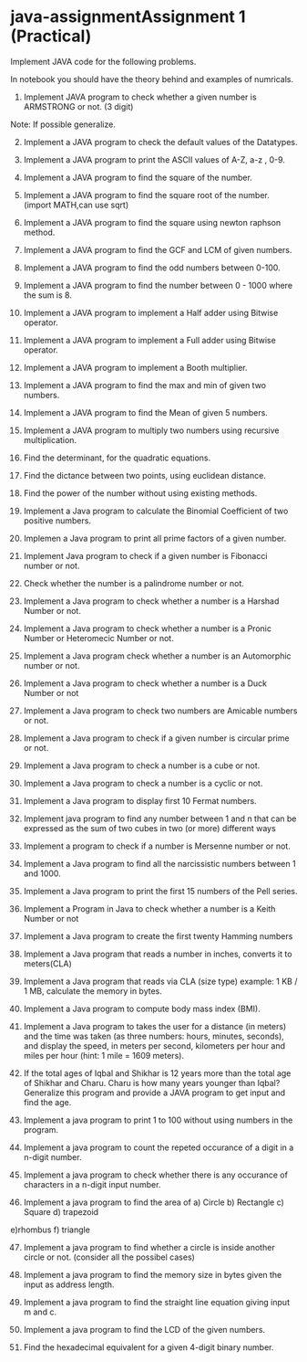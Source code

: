# java-assignmentAssignment 1 (Practical)

Implement JAVA code for the following problems. 

In notebook you should have the theory behind and examples of numricals.

1. Implement JAVA program to check whether a given number is ARMSTRONG or not. (3 digit)

Note: If possible generalize. 

2. Implement a JAVA program to check the default values of the Datatypes. 

3. Implement a JAVA program to print the ASCII values of A-Z, a-z , 0-9.

4. Implement a JAVA program to find the square of the number. 

5. Implement a JAVA program to find the square root of the number. (import MATH,can use sqrt)

6. Implement a JAVA program to find the square using newton raphson method.

7. Implement a JAVA program to find the GCF  and LCM of given numbers. 

8. Implement a JAVA program to find the odd numbers between 0-100.

9. Implement a JAVA program to find the number between 0 - 1000 where the sum is 8.

10. Implement a JAVA program to implement a Half adder using Bitwise operator. 

11. Implement a JAVA program to implement a Full adder using Bitwise operator.

12. Implement a JAVA program to implement a Booth multiplier. 

13. Implement a JAVA program to find the max and min of given two numbers.

14. Implement a JAVA program to find the Mean of given 5 numbers. 

15. Implement a JAVA program to multiply two numbers using recursive multiplication.

16. Find the determinant, for the quadratic equations. 

17. Find the dictance between two points, using euclidean distance.

18. Find the power of the number without using existing methods. 

19. Implement a Java program to calculate the Binomial Coefficient of two positive numbers. 

20. Implemen a Java program to print all prime factors of a given number.

21. Implement Java program to check if a given number is Fibonacci number or not.

22. Check whether the number is a palindrome number or not.

23. Implement a Java program to check whether a number is a Harshad Number or not.

24. Implement a Java program to check whether a number is a Pronic Number or Heteromecic Number or not.

25. Implement a Java program check whether a number is an Automorphic number or not.

26. Implement a Java program to check whether a number is a Duck Number or not

27. Implement a Java program to check two numbers are Amicable numbers or not.

28. Implement a Java program to check if a given number is circular prime or not.

29. Implement a Java program to check a number is a cube or not.

30. Implement a Java program to check a number is a cyclic or not.

31. Implement a Java program to display first 10 Fermat numbers.

32. Implement java program to find any number between 1 and n that can be expressed as the sum of two cubes in two (or more) different ways

33. Implement a program to check if a number is Mersenne number or not.

34. Implement a Java program to find all the narcissistic numbers between 1 and 1000.

35. Implement a Java program to print the first 15 numbers of the Pell series. 

36. Implement a Program in Java to check whether a number is a Keith Number or not

37. Implement a Java program to create the first twenty Hamming numbers

38. Implement a Java program that reads a number in inches, converts it to meters(CLA)

39. Implement a Java program that reads via CLA (size type) example: 1 KB / 1 MB, calculate the memory in bytes.

40. Implement a Java program to compute body mass index (BMI).

41. Implement a Java program to takes the user for a distance (in meters) and the time was taken (as three numbers: hours, minutes, seconds), and display the speed, in meters per second, kilometers per hour and miles per hour (hint: 1 mile = 1609 meters).

42. If the total ages of Iqbal and Shikhar is 12 years more than the total age of Shikhar and Charu. Charu is how many years younger than Iqbal? Generalize this program and provide a JAVA program to get input and find the age.

43. Implement a java program to print 1 to 100 without using numbers in the program.

44. Implement a java program to count the repeted occurance of a digit in a n-digit number.

45. Implement a java program to check whether there is any occurance of characters in a n-digit input number.

46. Implement a java program to find the area of a) Circle b) Rectangle c) Square d) trapezoid

e)rhombus f) triangle

47. Implement a java program to find whether a circle is inside another circle or not. (consider all the possibel cases)

48. Implement a java program to find the memory size in bytes given the input as address length. 

49. Implement a java program to find the straight line equation giving input m and c.

50. Implement a java program to find the LCD of the given numbers.

51. Find the hexadecimal equivalent for a given 4-digit binary number.
